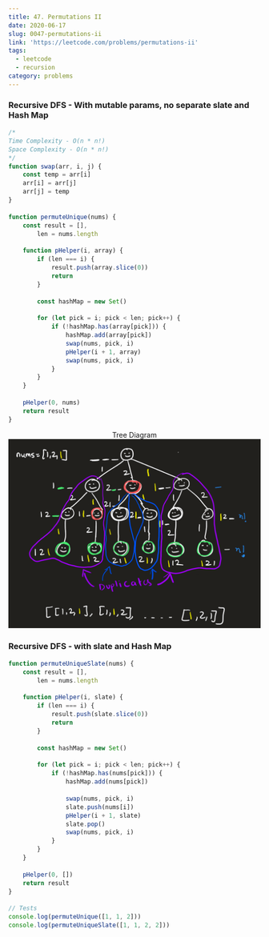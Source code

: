 ```yaml
---
title: 47. Permutations II
date: 2020-06-17
slug: 0047-permutations-ii
link: 'https://leetcode.com/problems/permutations-ii'
tags:
  - leetcode
  - recursion
category: problems
---
```


### Recursive DFS - With mutable params, no separate slate and Hash Map

```js
/* 
Time Complexity - O(n * n!)
Space Complexity - O(n * n!)
*/
function swap(arr, i, j) {
	const temp = arr[i]
	arr[i] = arr[j]
	arr[j] = temp
}

function permuteUnique(nums) {
	const result = [],
		len = nums.length

	function pHelper(i, array) {
		if (len === i) {
			result.push(array.slice(0))
			return
		}

		const hashMap = new Set()

		for (let pick = i; pick < len; pick++) {
			if (!hashMap.has(array[pick])) {
				hashMap.add(array[pick])
				swap(nums, pick, i)
				pHelper(i + 1, array)
				swap(nums, pick, i)
			}
		}
	}

	pHelper(0, nums)
	return result
}
```

<span style="display:block; text-align: center;">Tree Diagram</span>
![Permutations diagram](./0047_permutations-ii.png)

### Recursive DFS - with slate and Hash Map

```js
function permuteUniqueSlate(nums) {
	const result = [],
		len = nums.length

	function pHelper(i, slate) {
		if (len === i) {
			result.push(slate.slice(0))
			return
		}

		const hashMap = new Set()

		for (let pick = i; pick < len; pick++) {
			if (!hashMap.has(nums[pick])) {
				hashMap.add(nums[pick])

				swap(nums, pick, i)
				slate.push(nums[i])
				pHelper(i + 1, slate)
				slate.pop()
				swap(nums, pick, i)
			}
		}
	}

	pHelper(0, [])
	return result
}

// Tests
console.log(permuteUnique([1, 1, 2]))
console.log(permuteUniqueSlate([1, 1, 2, 2]))
```
